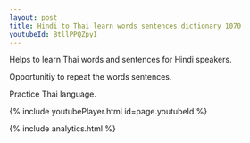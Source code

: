 ```yaml
---
layout: post
title: Hindi to Thai learn words sentences dictionary 1070 
youtubeId: BtllPPQZpyI
---
```

 
 
Helps to learn Thai words and sentences for Hindi speakers.

Opportunitiy to repeat the words sentences. 

Practice Thai language. 
 
{% include youtubePlayer.html id=page.youtubeId %}
 
 
{% include analytics.html %}